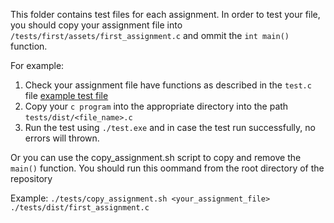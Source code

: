 This folder contains test files for each assignment. 
In order to test your file, you should copy your assignment file into `/tests/first/assets/first_assignment.c` and ommit the `int main()` function.

For example:
1. Check your assignment file have functions as described in the `test.c` file [example test file](/tests/first/test.c)
2. Copy your `c program` into the appropriate directory into the path `tests/dist/<file_name>.c`
3. Run the test using `./test.exe` and in case the test run successfully, no errors will thrown.

Or you can use the copy_assignment.sh script to copy and remove the `main()` function.
You should run this oommand from the root directory of the repository

Example: `./tests/copy_assignment.sh <your_assignment_file> ./tests/dist/first_assignment.c`
